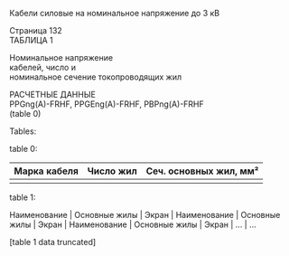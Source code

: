 Кабели силовые на номинальное напряжение до 3 кВ

Страница 132  
ТАБЛИЦА 1  

Номинальное напряжение  
кабелей, число и   
номинальное сечение 
токопроводящих жил 

РАСЧЕТНЫЕ ДАННЫЕ  
PPGng(A)-FRHF, PPGEng(A)-FRHF, PBPng(A)-FRHF  
(table 0)

Tables:

table 0:

| Марка кабеля | Число жил | Сеч. основных жил, мм² |
|---------------|-----------|------------------------|
|               |           |                         |

table 1:

Наименование | Основные жилы | Экран | Наименование | Основные жилы | Экран | Наименование | Основные жилы | Экран | ... | ...

[table 1 data truncated]
